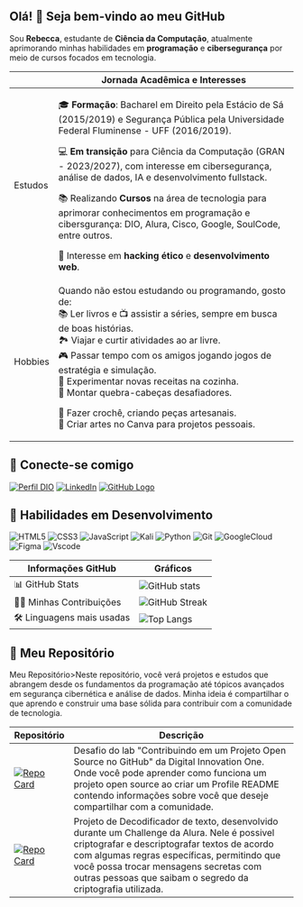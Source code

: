 ## Olá! 👋 Seja bem-vindo ao meu GitHub</span>
Sou **Rebecca**, estudante de **Ciência da Computação**, atualmente aprimorando minhas habilidades em **programação** e **cibersegurança** por meio de cursos focados em tecnologia. 
 
|| Jornada  Acadêmica e Interesses|
|-------------------------|--------------------------|
| Estudos |<p>🎓 **Formação**: Bacharel em Direito pela Estácio de Sá (2015/2019) e Segurança Pública pela Universidade Federal Fluminense - UFF (2016/2019).</p><p> 💻 **Em transição** para Ciência da Computação (GRAN - 2023/2027), com interesse em cibersegurança, análise de dados, IA e desenvolvimento fullstack. </p> <p>📚 Realizando **Cursos** na área de tecnologia para aprimorar conhecimentos em programação e cibersgurança: DIO, Alura, Cisco, Google, SoulCode, entre outros.  <p>🔐 Interesse em **hacking ético** e **desenvolvimento web**. |
| Hobbies| Quando não estou estudando ou programando, gosto de:<br>📚 Ler livros e 📺 assistir a séries, sempre em busca de boas histórias.<br>🏞️ Viajar e curtir atividades ao ar livre.<br>🎮 Passar tempo com os amigos jogando jogos de estratégia e simulação.<br>🍳 Experimentar novas receitas na cozinha.<br>🧩 Montar quebra-cabeças desafiadores.<p>🧶 Fazer crochê, criando peças artesanais.<br>🎨 Criar artes no Canva para projetos pessoais.|.

## 💬 Conecte-se comigo</span>
[![Perfil DIO](https://img.shields.io/badge/-Meu%20Perfil%20na%20DIO-000?style=for-the-badge)](https://www.dio.me/users/rebeccabmello)
[![LinkedIn](https://img.shields.io/badge/LinkedIn-000?style=for-the-badge&logo=LinkedIn&logoColor=turquoise)](https://www.linkedin.com/in/rebeccabmello)
[![GitHub Logo](https://img.shields.io/badge/GitHub-%23121011.svg?style=for-the-badge&logo=GitHub&logoColor=white)](https://github.com/Rbkmello)

## 🧠 Habilidades em Desenvolvimento</span>

![HTML5](https://img.shields.io/badge/HTML-000?style=for-the-badge&logo=html5&logoColor=30A3DC)
![CSS3](https://img.shields.io/badge/CSS3-000?style=for-the-badge&logo=css3&logoColor=E94D5F)
![JavaScript](https://img.shields.io/badge/JavaScript-000?style=for-the-badge&logo=javascript&logoColor=yellow)
![Kali](https://img.shields.io/badge/Kali-000?style=for-the-badge&logo=kalilinux&logoColor=white)
![Python](https://img.shields.io/badge/python-000?style=for-the-badge&logo=python&logoColor=ffdd54)
![Git](https://img.shields.io/badge/Git-000?style=for-the-badge&logo=git&logoColor=E94D5F)
![GoogleCloud](https://img.shields.io/badge/GoogleCloud-000.svg?style=for-the-badge&logo=google-cloud&logoColor=white)
![Figma](https://img.shields.io/badge/Figma-000?style=for-the-badge&logo=figma&logoColor=figma)
![Vscode](https://img.shields.io/badge/Vscode-000?style=for-the-badge&logo=visual-studio-code&logoColor=white)



|Informações GitHub | Gráficos
|--------------------------|--------------------------|
| 📊 GitHub Stats | ![GitHub stats](https://github-readme-stats.vercel.app/api?username=Rbkmello&theme=ambient_gradient&show_icons=true&hide_title=true&card_width=468px&card_height=80px) |
| 👯‍♀️ Minhas Contribuições | ![GitHub Streak](https://streak-stats.demolab.com?user=Rbkmello&theme=ambient-gradient&hide_border=true&card_width=468px&card_height=80px) |
| 🛠 Linguagens mais usadas | ![Top Langs](https://github-readme-stats.vercel.app/api/top-langs/?username=Rbkmello&theme=ambient_gradient&hide_border=true&card_width=468px&hide_title=true&layout=compact)|


## 📂 Meu Repositório</span>

Meu Repositório>Neste repositório, você verá projetos e estudos que abrangem desde os fundamentos da programação até tópicos avançados em segurança cibernética e análise de dados. Minha ideia é compartilhar o que aprendo e construir uma base sólida para contribuir com a comunidade de tecnologia.

Repositório | Descrição |
|---|---|
[![Repo Card](https://github-readme-stats.vercel.app/api/pin/?username=Rbkmello&repo=dio-lab-open-source&theme=ambient_gradient&hide_border=true&show_icons=true&icon_color=fff&title_color=fff&card_width=438px)](https://github.com/Rbkmello/dio-lab-open-source) | Desafio do lab "Contribuindo em um Projeto Open Source no GitHub" da Digital Innovation One. Onde você pode aprender como funciona um projeto open source ao criar um Profile README contendo informações sobre você que deseje compartilhar com a comunidade.|
[![Repo Card](https://github-readme-stats.vercel.app/api/pin/?username=Rbkmello&repo=decodificador-de-texto-desafio-alura&theme=ambient_gradient&hide_border=true&show_icons=true&icon_color=fff&title_color=fff&text_color=FFF&card_width=438px)](https://github.com/Rbkmello/decodificador-de-texto-desafio-alura)| Projeto de Decodificador de texto, desenvolvido durante um Challenge da Alura. Nele é possivel criptografar e descriptografar textos de acordo com algumas regras específicas, permitindo que você possa trocar mensagens secretas com outras pessoas que saibam o segredo da criptografia utilizada.|

